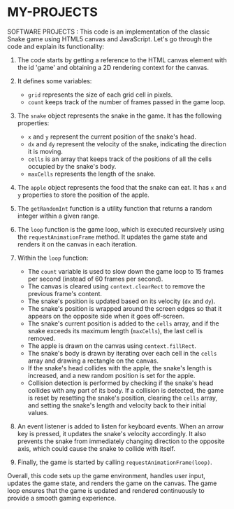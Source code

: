 # MY-PROJECTS
SOFTWARE PROJECTS :
This code is an implementation of the classic Snake game using HTML5 canvas and JavaScript. Let's go through the code and explain its functionality:

1. The code starts by getting a reference to the HTML canvas element with the id 'game' and obtaining a 2D rendering context for the canvas.

2. It defines some variables:
   - `grid` represents the size of each grid cell in pixels.
   - `count` keeps track of the number of frames passed in the game loop.

3. The `snake` object represents the snake in the game. It has the following properties:
   - `x` and `y` represent the current position of the snake's head.
   - `dx` and `dy` represent the velocity of the snake, indicating the direction it is moving.
   - `cells` is an array that keeps track of the positions of all the cells occupied by the snake's body.
   - `maxCells` represents the length of the snake.

4. The `apple` object represents the food that the snake can eat. It has `x` and `y` properties to store the position of the apple.

5. The `getRandomInt` function is a utility function that returns a random integer within a given range.

6. The `loop` function is the game loop, which is executed recursively using the `requestAnimationFrame` method. It updates the game state and renders it on the canvas in each iteration.

7. Within the `loop` function:
   - The `count` variable is used to slow down the game loop to 15 frames per second (instead of 60 frames per second).
   - The canvas is cleared using `context.clearRect` to remove the previous frame's content.
   - The snake's position is updated based on its velocity (`dx` and `dy`).
   - The snake's position is wrapped around the screen edges so that it appears on the opposite side when it goes off-screen.
   - The snake's current position is added to the `cells` array, and if the snake exceeds its maximum length (`maxCells`), the last cell is removed.
   - The apple is drawn on the canvas using `context.fillRect`.
   - The snake's body is drawn by iterating over each cell in the `cells` array and drawing a rectangle on the canvas.
   - If the snake's head collides with the apple, the snake's length is increased, and a new random position is set for the apple.
   - Collision detection is performed by checking if the snake's head collides with any part of its body. If a collision is detected, the game is reset by resetting the snake's position, clearing the `cells` array, and setting the snake's length and velocity back to their initial values.

8. An event listener is added to listen for keyboard events. When an arrow key is pressed, it updates the snake's velocity accordingly. It also prevents the snake from immediately changing direction to the opposite axis, which could cause the snake to collide with itself.

9. Finally, the game is started by calling `requestAnimationFrame(loop)`.

Overall, this code sets up the game environment, handles user input, updates the game state, and renders the game on the canvas. The game loop ensures that the game is updated and rendered continuously to provide a smooth gaming experience.
